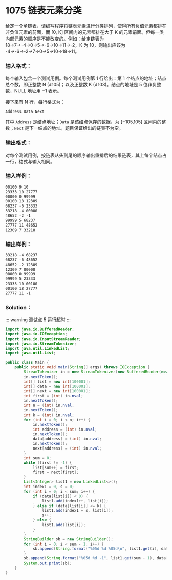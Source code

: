 # 1075 链表元素分类

给定一个单链表，请编写程序将链表元素进行分类排列，使得所有负值元素都排在非负值元素的前面，而 [0, K] 区间内的元素都排在大于 K 的元素前面。但每一类内部元素的顺序是不能改变的。例如：给定链表为 18→7→-4→0→5→-6→10→11→-2，K 为 10，则输出应该为 -4→-6→-2→7→0→5→10→18→11。

### 输入格式：

每个输入包含一个测试用例。每个测试用例第 1 行给出：第 1 个结点的地址；结点总个数，即正整数 N (≤105)；以及正整数 K (≤103)。结点的地址是 5 位非负整数，NULL 地址用 −1 表示。

接下来有 N 行，每行格式为：

```
Address Data Next
```

其中 `Address` 是结点地址；`Data` 是该结点保存的数据，为 [−105,105] 区间内的整数；`Next` 是下一结点的地址。题目保证给出的链表不为空。

### 输出格式：

对每个测试用例，按链表从头到尾的顺序输出重排后的结果链表，其上每个结点占一行，格式与输入相同。

### 输入样例：

```tex
00100 9 10
23333 10 27777
00000 0 99999
00100 18 12309
68237 -6 23333
33218 -4 00000
48652 -2 -1
99999 5 68237
27777 11 48652
12309 7 33218
```

### 输出样例：

```tex
33218 -4 68237
68237 -6 48652
48652 -2 12309
12309 7 00000
00000 0 99999
99999 5 23333
23333 10 00100
00100 18 27777
27777 11 -1
```

### Solution：

::: warning
测试点 5 运行超时
:::

```java
import java.io.BufferedReader;
import java.io.IOException;
import java.io.InputStreamReader;
import java.io.StreamTokenizer;
import java.util.LinkedList;
import java.util.List;

public class Main {
    public static void main(String[] args) throws IOException {
        StreamTokenizer in = new StreamTokenizer(new BufferedReader(new InputStreamReader(System.in)));
        in.nextToken();
        int[] list = new int[100001];
        int[] data = new int[100001];
        int[] next = new int[100001];
        int first = (int) in.nval;
        in.nextToken();
        int n = (int) in.nval;
        in.nextToken();
        int k = (int) in.nval;
        for (int i = 0; i < n; i++) {
            in.nextToken();
            int address = (int) in.nval;
            in.nextToken();
            data[address] = (int) in.nval;
            in.nextToken();
            next[address] = (int) in.nval;
        }
        int sum = 0;
        while (first != -1) {
            list[sum++] = first;
            first = next[first];
        }
        List<Integer> list1 = new LinkedList<>();
        int index1 = 0, s = 0;
        for (int i = 0; i < sum; i++) {
            if (data[list[i]] < 0) {
                list1.add(index1++, list[i]);
            } else if (data[list[i]] <= k) {
                list1.add(index1 + s, list[i]);
                s++;
            } else {
                list1.add(list[i]);
            }
        }
        StringBuilder sb = new StringBuilder();
        for (int i = 0; i < sum - 1; i++) {
            sb.append(String.format("%05d %d %05d\n", list1.get(i), data[list1.get(i)], list1.get(i + 1)));
        }
        sb.append(String.format("%05d %d -1", list1.get(sum - 1), data[list1.get(sum - 1)]));
        System.out.print(sb);
    }
}
```
